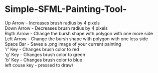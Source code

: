 # Simple-SFML-Painting-Tool-

Up Arrow - Increases brush radius by 4 pixels\
Down Arrow - Decreases brush radius by 4 pixels\
Rigth Arrow - Change the bursh shape with polygon with one more side\
Left Arrow - Change the bursh shape with polygon with one less side\
Space Bar - Saves a .png image of your current painting\
'r' Key - Changes brush color to red\
'g' Key - Changes brush color to green\
'b' Key - Changes brush color to blue\
left couse key - pressed to draw\
